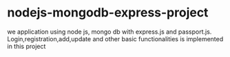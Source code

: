 # nodejs-mongodb-express-project
we application using node js, mongo db with express.js and passport.js. Login,registration,add,update and other basic functionalities is implemented in this project
